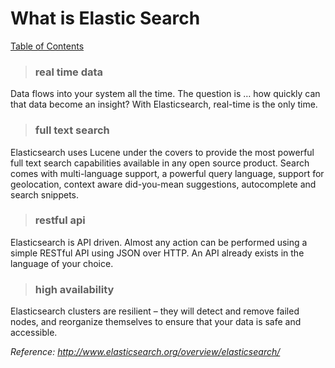 # What is Elastic Search

[Table of Contents](README.md)

> ### real time data
Data flows into your system all the time. The question is … how quickly can that data become an insight? With Elasticsearch, real-time is the only time.

> ### full text search
Elasticsearch uses Lucene under the covers to provide the most powerful full text search capabilities available in any open source product. Search comes with multi-language support, a powerful query language, support for geolocation, context aware did-you-mean suggestions, autocomplete and search snippets.

> ### restful api
Elasticsearch is API driven. Almost any action can be performed using a simple RESTful API using JSON over HTTP.  An API already exists in the language of your choice.

> ### high availability
Elasticsearch clusters are resilient – they will detect and remove failed nodes, and reorganize themselves to ensure that your data is safe and accessible.

*Reference: http://www.elasticsearch.org/overview/elasticsearch/*
